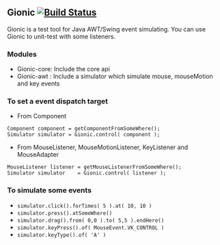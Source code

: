 ## Gionic [![Build Status](https://travis-ci.org/jason1122g/Gionic.svg?branch=master)](https://travis-ci.org/jason1122g/Gionic)
Gionic is a test tool for Java AWT/Swing event simulating. You can use Gionic to unit-test with some listeners.

### Modules
- Gionic-core: Include the core api
- Gionic-awt : Include a simulator which simulate mouse, mouseMotion and key events

### To set a event dispatch target

- From Component
```
Component component = getComponentFromSomeWhere();
Simulator simulator = Gionic.control( component );
```

- From MouseListener, MouseMotionListener, KeyListener and MouseAdapter
```
MouseListener listener = getMouseListenerFromSomeWhere();
Simulator simulator    = Gionic.control( listener );
```

### To simulate some events

- ``` simulator.click().forTimes( 5 ).at( 10, 10 ) ```
- ``` simulator.press().atSomeWhere() ```
- ``` simulator.drag().from( 0,0 ).to( 5,5 ).endHere() ```
- ``` simulator.keyPress().of( MouseEvent.VK_CONTROL ) ```
- ``` simulator.keyType().of( 'A' ) ```
